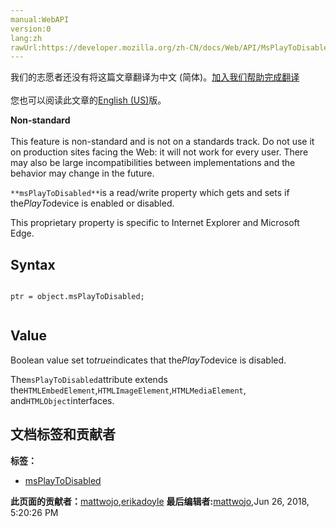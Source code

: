 ```yaml
---
manual:WebAPI
version:0
lang:zh
rawUrl:https://developer.mozilla.org/zh-CN/docs/Web/API/MsPlayToDisabled
---
```




<bdi>我们的志愿者还没有将这篇文章翻译为<bdi>中文 (简体)</bdi>。[加入我们帮助完成翻译](%15303 "")<br></br>您也可以阅读此文章的[English (US)](%15304 "")版。</bdi>






**Non-standard**<br></br>This feature is non-standard and is not on a standards track. Do not use it on production sites facing the Web: it will not work for every user. There may also be large incompatibilities between implementations and the behavior may change in the future.




`**msPlayToDisabled**`is a read/write property which gets and sets if the<em>PlayTo</em>device is enabled or disabled.



This proprietary property is specific to Internet Explorer and Microsoft Edge.


## Syntax<a name="Syntax"></a>

```
 
ptr = object.msPlayToDisabled;


```

## Value<a name="Value"></a>


Boolean value set to<em>true</em>indicates that the<em>PlayTo</em>device is disabled.



The`msPlayToDisabled`attribute extends the`HTMLEmbedElement`,`HTMLImageElement`,`HTMLMediaElement`, and`HTMLObject`interfaces.




## 文档标签和贡献者
**标签：**
* [msPlayToDisabled](%15305 "")

**此页面的贡献者：**[mattwojo](%14635 ""),[erikadoyle](%3894 "")
**最后编辑者:**[mattwojo](%14635 ""),<time>Jun 26, 2018, 5:20:26 PM</time>


